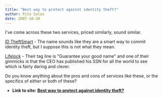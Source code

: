 ```yaml
---
title: "Best way to protect against identity theft?"
author: Pito Salas
date: 2007-10-30
---
```




I've come across these two services, priced similarly, sound similar.

[ID TheftSmart](<https://www.idtheftsmart.com/>) - The name sounds like they
are a smart way to commit identity theft, but I suppose this is not what they
mean.

[Lifelock](<http://www.lifelock.com/>) - Their tag line is "Guarantee your
good name" and one of their gimmicks is that the CEO has published his SSN for
all the world to see which is fairly daring and clever.

Do you know anything about the pros and cons of services like these, or the
specifics of either or both of these?


* **Link to site:** **[Best way to protect against identity theft?](None)**

